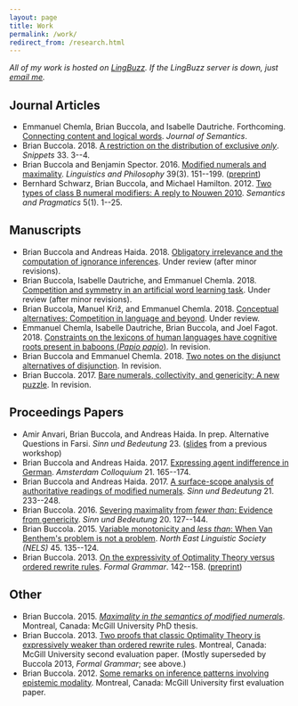 ```yaml
---
layout: page
title: Work
permalink: /work/
redirect_from: /research.html
---
```


*All of my work is hosted on [LingBuzz][]. If the LingBuzz server is down, just [email me][email].*

[LingBuzz]: https://ling.auf.net/lingbuzz
[email]: mailto:brian.buccola@gmail.com

## Journal Articles

- Emmanuel Chemla, Brian Buccola, and Isabelle Dautriche. Forthcoming. [Connecting content and logical words][connecting-sa]. *Journal of Semantics*.
- Brian Buccola. 2018. [A restriction on the distribution of exclusive *only*][only-snippet]. *Snippets* 33. 3--4.
- Brian Buccola and Benjamin Spector. 2016. [Modified numerals and maximality][mod-num-max-doi]. *Linguistics and Philosophy* 39(3). 151--199. ([preprint][mod-num-max-lb])
- Bernhard Schwarz, Brian Buccola, and Michael Hamilton. 2012. [Two types of class B numeral modifiers: A reply to Nouwen 2010][reply-to-nouwen-sp]. *Semantics and Pragmatics* 5(1). 1--25.

[connecting-sa]: https://semanticsarchive.net/Archive/WVhYzUwM/Chemla-Buccola-Dautriche-ConnectWords.pdf
[only-snippet]: http://www.ledonline.it/snippets/allegati/snippets33002.pdf
[mod-num-max-doi]: https://dx.doi.org/10.1007/s10988-016-9187-2
[mod-num-max-lb]: https://ling.auf.net/lingbuzz/002528/current.pdf
[reply-to-nouwen-sp]: http://semprag.org/article/download/sp.5.1/pdf

## Manuscripts

- Brian Buccola and Andreas Haida. 2018. [Obligatory irrelevance and the computation of ignorance inferences][oblig-irrel-lb]. Under review (after minor revisions).
- Brian Buccola, Isabelle Dautriche, and Emmanuel Chemla. 2018. [Competition and symmetry in an artificial word learning task][competition-lb]. Under review (after minor revisions).
- Brian Buccola, Manuel Križ, and Emmanuel Chemla. 2018. [Conceptual alternatives: Competition in language and beyond][concepts-lb]. Under review.
- Emmanuel Chemla, Isabelle Dautriche, Brian Buccola, and Joel Fagot. 2018. [Constraints on the lexicons of human languages have cognitive roots present in baboons (*Papio papio*)][baboons-lb]. In revision.
- Brian Buccola and Emmanuel Chemla. 2018. [Two notes on the disjunct alternatives of disjunction][or-snippet]. In revision.
- Brian Buccola. 2017. [Bare numerals, collectivity, and genericity: A new puzzle][bare-num-lb]. In revision.

[baboons-lb]: https://ling.auf.net/lingbuzz/004172/current.pdf
[competition-lb]: https://ling.auf.net/lingbuzz/003992/current.pdf
[or-snippet]: https://ling.auf.net/lingbuzz/003967/current.pdf
[concepts-lb]: https://ling.auf.net/lingbuzz/003208/current.pdf
[oblig-irrel-lb]: https://ling.auf.net/lingbuzz/003600/current.pdf
[bare-num-lb]: https://ling.auf.net/lingbuzz/003400/current.pdf

## Proceedings Papers

- Amir Anvari, Brian Buccola, and Andreas Haida. In prep. Alternative Questions in Farsi. *Sinn und Bedeutung* 23. ([slides][miq2018] from a previous workshop)
- Brian Buccola and Andreas Haida. 2017. [Expressing agent indifference in German][ac2017]. *Amsterdam Colloquium* 21. 165--174.
- Brian Buccola and Andreas Haida. 2017. [A surface-scope analysis of authoritative readings of modified numerals][sub21]. *Sinn und Bedeutung* 21. 233--248.
- Brian Buccola. 2016. [Severing maximality from *fewer than*: Evidence from genericity][sub20]. *Sinn und Bedeutung* 20. 127--144.
- Brian Buccola. 2015. [Variable monotonicity and *less than*: When Van Benthem's problem is not a problem][nels45]. *North East Linguistic Society (NELS)* 45. 135--124.
- Brian Buccola. 2013. [On the expressivity of Optimality Theory versus ordered rewrite rules][fg-doi]. *Formal Grammar*. 142--158. ([preprint][fg-lb])

[miq2018]: https://drive.google.com/file/d/1di75XXJOFL2iOjQEU_afrsbtGGnsHY8V/view
[ac2017]: https://ling.auf.net/lingbuzz/003763/current.pdf
[sub21]: https://ling.auf.net/lingbuzz/003307/current.pdf
[sub20]: https://ling.auf.net/lingbuzz/002847/current.pdf
[nels45]: https://ling.auf.net/lingbuzz/002512/current.pdf
[fg-doi]: https://dx.doi.org/10.1007/978-3-642-39998-5_9
[fg-lb]: https://ling.auf.net/lingbuzz/002513/current.pdf

## Other

- Brian Buccola. 2015. [*Maximality in the semantics of modified numerals*][dissertation]. Montreal, Canada: McGill University PhD thesis.
- Brian Buccola. 2013. [Two proofs that classic Optimality Theory is expressively weaker than ordered rewrite rules][eval2]. Montreal, Canada: McGill University second evaluation paper. (Mostly superseded by Buccola 2013, *Formal Grammar*; see above.)
- Brian Buccola. 2012. [Some remarks on inference patterns involving epistemic modality][eval1]. Montreal, Canada: McGill University first evaluation paper.

[dissertation]: https://ling.auf.net/lingbuzz/003039/current.pdf
[eval2]: https://ling.auf.net/lingbuzz/003038/current.pdf
[eval1]: https://ling.auf.net/lingbuzz/003037/current.pdf
